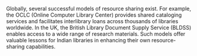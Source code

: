 Globally, several successful models of resource sharing exist. For example, the OCLC (Online Computer Library Center) provides shared cataloging services and facilitates interlibrary loans across thousands of libraries worldwide. In the UK, the British Library Document Supply Service (BLDSS) enables access to a wide range of research materials. Such models offer valuable lessons for Indian libraries in enhancing their own resource-sharing capabilities.